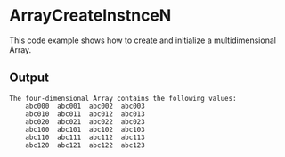 # ArrayCreateInstnceN
This code example shows how to create and initialize a multidimensional Array.

## Output
```
The four-dimensional Array contains the following values:
    abc000  abc001  abc002  abc003
    abc010  abc011  abc012  abc013
    abc020  abc021  abc022  abc023
    abc100  abc101  abc102  abc103
    abc110  abc111  abc112  abc113
    abc120  abc121  abc122  abc123
```
